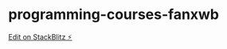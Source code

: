 # programming-courses-fanxwb

[Edit on StackBlitz ⚡️](https://stackblitz.com/edit/programming-courses-fanxwb)